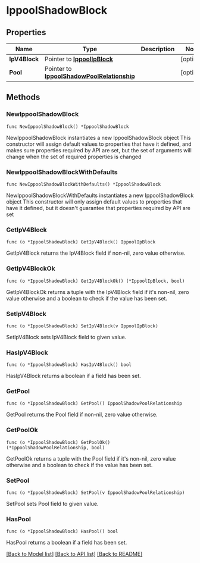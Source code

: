 # IppoolShadowBlock

## Properties

Name | Type | Description | Notes
------------ | ------------- | ------------- | -------------
**IpV4Block** | Pointer to [**IppoolIpBlock**](ippool.IpBlock.md) |  | [optional] 
**Pool** | Pointer to [**IppoolShadowPoolRelationship**](ippool.ShadowPool.Relationship.md) |  | [optional] 

## Methods

### NewIppoolShadowBlock

`func NewIppoolShadowBlock() *IppoolShadowBlock`

NewIppoolShadowBlock instantiates a new IppoolShadowBlock object
This constructor will assign default values to properties that have it defined,
and makes sure properties required by API are set, but the set of arguments
will change when the set of required properties is changed

### NewIppoolShadowBlockWithDefaults

`func NewIppoolShadowBlockWithDefaults() *IppoolShadowBlock`

NewIppoolShadowBlockWithDefaults instantiates a new IppoolShadowBlock object
This constructor will only assign default values to properties that have it defined,
but it doesn't guarantee that properties required by API are set

### GetIpV4Block

`func (o *IppoolShadowBlock) GetIpV4Block() IppoolIpBlock`

GetIpV4Block returns the IpV4Block field if non-nil, zero value otherwise.

### GetIpV4BlockOk

`func (o *IppoolShadowBlock) GetIpV4BlockOk() (*IppoolIpBlock, bool)`

GetIpV4BlockOk returns a tuple with the IpV4Block field if it's non-nil, zero value otherwise
and a boolean to check if the value has been set.

### SetIpV4Block

`func (o *IppoolShadowBlock) SetIpV4Block(v IppoolIpBlock)`

SetIpV4Block sets IpV4Block field to given value.

### HasIpV4Block

`func (o *IppoolShadowBlock) HasIpV4Block() bool`

HasIpV4Block returns a boolean if a field has been set.

### GetPool

`func (o *IppoolShadowBlock) GetPool() IppoolShadowPoolRelationship`

GetPool returns the Pool field if non-nil, zero value otherwise.

### GetPoolOk

`func (o *IppoolShadowBlock) GetPoolOk() (*IppoolShadowPoolRelationship, bool)`

GetPoolOk returns a tuple with the Pool field if it's non-nil, zero value otherwise
and a boolean to check if the value has been set.

### SetPool

`func (o *IppoolShadowBlock) SetPool(v IppoolShadowPoolRelationship)`

SetPool sets Pool field to given value.

### HasPool

`func (o *IppoolShadowBlock) HasPool() bool`

HasPool returns a boolean if a field has been set.


[[Back to Model list]](../README.md#documentation-for-models) [[Back to API list]](../README.md#documentation-for-api-endpoints) [[Back to README]](../README.md)


